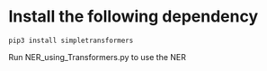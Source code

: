 # Install the following dependency

`pip3 install simpletransformers`

Run NER_using_Transformers.py to use the NER
